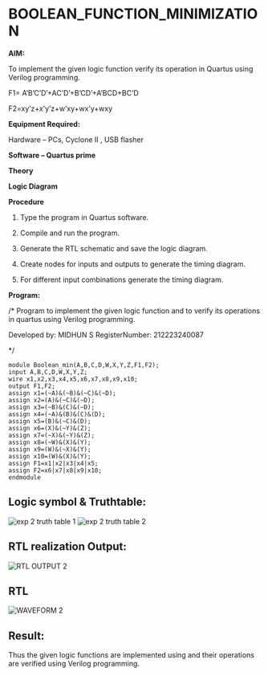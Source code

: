 # BOOLEAN_FUNCTION_MINIMIZATION

**AIM:**

To implement the given logic function verify its operation in Quartus using Verilog programming.

F1= A’B’C’D’+AC’D’+B’CD’+A’BCD+BC’D 

F2=xy’z+x’y’z+w’xy+wx’y+wxy

**Equipment Required:**

Hardware – PCs, Cyclone II , USB flasher

**Software – Quartus prime**

**Theory**

**Logic Diagram**

**Procedure**

1.	Type the program in Quartus software.

2.	Compile and run the program.

3.	Generate the RTL schematic and save the logic diagram.

4.	Create nodes for inputs and outputs to generate the timing diagram.

5.	For different input combinations generate the timing diagram.


**Program:**

/*
Program to implement the given logic function and to verify its operations in quartus using Verilog programming. 

Developed by: MIDHUN S
RegisterNumber: 212223240087

*/
```
module Boolean_min(A,B,C,D,W,X,Y,Z,F1,F2);
input A,B,C,D,W,X,Y,Z;
wire x1,x2,x3,x4,x5,x6,x7,x8,x9,x10;
output F1,F2;
assign x1=(~A)&(~B)&(~C)&(~D);
assign x2=(A)&(~C)&(~D);
assign x3=(~B)&(C)&(~D);
assign x4=(~A)&(B)&(C)&(D);
assign x5=(B)&(~C)&(D);
assign x6=(X)&(~Y)&(Z);
assign x7=(~X)&(~Y)&(Z);
assign x8=(~W)&(X)&(Y);
assign x9=(W)&(~X)&(Y);
assign x10=(W)&(X)&(Y);
assign F1=x1|x2|x3|x4|x5;
assign F2=x6|x7|x8|x9|x10;
endmodule
```
## Logic symbol & Truthtable:
![exp 2 truth table 1](https://github.com/23003250/BOOLEAN_FUNCTION_MINIMIZATION/assets/139331462/a6b8101c-bd3c-4b64-bc4a-f4a8962ac13a)
![exp 2 truth table 2](https://github.com/23003250/BOOLEAN_FUNCTION_MINIMIZATION/assets/139331462/348e89c8-b4d6-4c9e-8783-541ac0829105)

## RTL realization Output:
![RTL OUTPUT 2](https://github.com/23003250/BOOLEAN_FUNCTION_MINIMIZATION/assets/139331462/be51436b-369d-4d09-b411-d66fb1a3d375)

## RTL
![WAVEFORM 2](https://github.com/23003250/BOOLEAN_FUNCTION_MINIMIZATION/assets/139331462/ece7870f-2a5d-4e6b-b2f6-fa708c2a5b11)

## Result:
Thus the given logic functions are implemented using and their operations are verified using Verilog programming.

